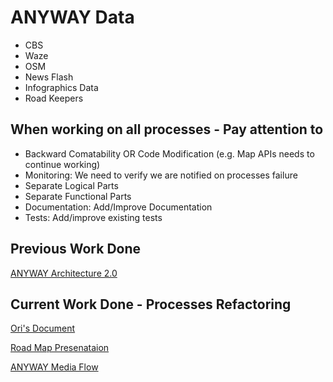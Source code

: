 ANYWAY Data
================

- CBS
- Waze
- OSM
- News Flash
- Infographics Data
- Road Keepers

When working on all processes - Pay attention to
------------------------------------------------

- Backward Comatability OR Code Modification (e.g. Map APIs needs to continue working)
- Monitoring: We need to verify we are notified on processes failure
- Separate Logical Parts
- Separate Functional Parts
- Documentation: Add/Improve Documentation
- Tests: Add/improve existing tests

Previous Work Done
------------------
[ANYWAY Architecture 2.0](https://www.dropbox.com/scl/fi/437sduau2rxifuowxvpa4/_-Anyway-2.0-Architecture.paper?dl=0&rlkey=nhi13ne9nhf9r56eexorse6i2)

Current Work Done - Processes Refactoring
-----------------------------------------
[Ori's Document](https://docs.google.com/document/d/1LirLg1u7B3ekvcjetj6LhVExijVqctMZ83fJHUYzlrI/edit?usp=sharing)

[Road Map Presenataion](https://docs.google.com/presentation/d/14jlqKj704GTLKUcfwPGlkDhN_CTbi2-JGwvKIJ5uhnU/edit?usp=sharing)

[ANYWAY Media Flow](https://miro.com/app/board/o9J_lBaKEGU=/)